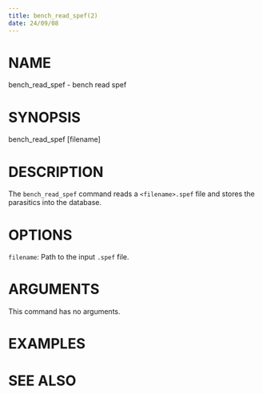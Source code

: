 ```yaml
---
title: bench_read_spef(2)
date: 24/09/08
---
```


# NAME

bench_read_spef - bench read spef

# SYNOPSIS

bench_read_spef
    [filename]                   


# DESCRIPTION

The `bench_read_spef` command reads a `<filename>.spef` file and stores the
parasitics into the database.

# OPTIONS

`filename`:  Path to the input `.spef` file.

# ARGUMENTS

This command has no arguments.

# EXAMPLES

# SEE ALSO
